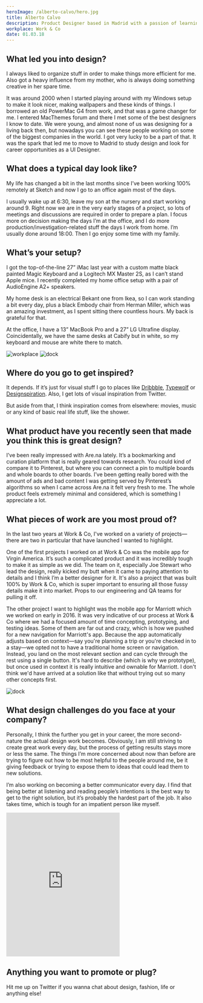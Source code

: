 ```yaml
---
heroImage: /alberto-calvo/hero.jpg
title: Alberto Calvo
description: Product Designer based in Madrid with a passion of learning how things work. He likes to make clean, thoroughly thought and organized stuff.
workplace: Work & Co
date: 01.03.18
---
```


## What led you into design?

I always liked to organize stuff in order to make things more efficient for me. Also got a heavy influence from my mother, who is always doing something creative in her spare time.

It was around 2000 when I started playing around with my Windows setup to make it look nicer, making wallpapers and these kinds of things. I borrowed an old PowerMac G4 from work, and that was a game changer for me. I entered MacThemes forum and there I met some of the best designers I know to date. We were young, and almost none of us was designing for a living back then, but nowadays you can see these people working on some of the biggest companies in the world. I got very lucky to be a part of that. It was the spark that led me to move to Madrid to study design and look for career opportunities as a UI Designer.

## What does a typical day look like?

My life has changed a bit in the last months since I’ve been working 100% remotely at Sketch and now I go to an office again most of the days.

I usually wake up at 6:30, leave my son at the nursery and start working around 9. Right now we are in the very early stages of a project, so lots of meetings and discussions are required in order to prepare a plan. I focus more on decision making the days I’m at the office, and I do more production/investigation-related stuff the days I work from home. I’m usually done around 18:00. Then I go enjoy some time with my family.

## What’s your setup?

I got the top-of-the-line 27” iMac last year with a custom matte black painted Magic Keyboard and a Logitech MX Master 2S, as I can’t stand Apple mice. I recently completed my home office setup with a pair of AudioEngine A2+ speakers.

My home desk is an electrical Bekant one from Ikea, so I can work standing a bit every day, plus a black Embody chair from Herman Miller, which was an amazing investment, as I spent sitting there countless hours. My back is grateful for that.

At the office, I have a 13” MacBook Pro and a 27” LG Ultrafine display. Coincidentally, we have the same desks at Cabify but in white, so my keyboard and mouse are white there to match.

<div class="int-images">
    <img :src="$withBase('/adam-collier/workplace.jpg')" alt="workplace">
    <img :src="$withBase('/adam-collier/dock.png')" alt="dock">
</div>

## Where do you go to get inspired?

It depends. If it’s just for visual stuff I go to places like [Dribbble](https://dribbble.com/), [Typewolf](https://www.typewolf.com/) or [Designspiration](https://www.designspiration.net/). Also, I get lots of visual inspiration from Twitter.

But aside from that, I think inspiration comes from elsewhere: movies, music or any kind of basic real life stuff, like the shower.

## What product have you recently seen that made you think this is great design?

I’ve been really impressed with Are.na lately. It’s a bookmarking and curation platform that is really geared towards research. You could kind of compare it to Pinterest, but where you can connect a pin to multiple boards and whole boards to other boards. I’ve been getting really bored with the amount of ads and bad content I was getting served by Pinterest’s algorithms so when I came across Are.na it felt very fresh to me. The whole product feels extremely minimal and considered, which is something I appreciate a lot.

## What pieces of work are you most proud of?

In the last two years at Work & Co, I've worked on a variety of projects—there are two in particular that have launched I wanted to highlight.

One of the first projects I worked on at Work & Co was the mobile app for Virgin America. It’s such a complicated product and it was incredibly tough to make it as simple as we did. The team on it, especially Joe Stewart who lead the design, really kicked my butt when it came to paying attention to details and I think I’m a better designer for it. It's also a project that was built 100% by Work & Co, which is super important to ensuring all those fussy details make it into market. Props to our engineering and QA teams for pulling it off.

The other project I want to highlight was the mobile app for Marriott which we worked on early in 2016. It was very indicative of our process at Work & Co where we had a focused amount of time concepting, prototyping, and testing ideas. Some of them are far out and crazy, which is how we pushed for a new navigation for Marriott's app. Because the app automatically adjusts based on context—say you're planning a trip or you're checked in to a stay—we opted not to have a traditional home screen or navigation. Instead, you land on the most relevant section and can cycle through the rest using a single button. It's hard to describe (which is why we prototype), but once used in context it is really intuitive and ownable for Marriott. I don't think we'd have arrived at a solution like that without trying out so many other concepts first.

<img :src="$withBase('/adam-collier/dock.png')" alt="dock">

## What design challenges do you face at your company?

Personally, I think the further you get in your career, the more second-nature the actual design work becomes. Obviously, I am still striving to create great work every day, but the process of getting results stays more or less the same. The things I’m more concerned about now than before are trying to figure out how to be most helpful to the people around me, be it giving feedback or trying to expose them to ideas that could lead them to new solutions.

I’m also working on becoming a better communicator every day. I find that being better at listening and reading people’s intentions is the best way to get to the right solution, but it’s probably the hardest part of the job. It also takes time, which is tough for an impatient person like myself.

<iframe src="https://open.spotify.com/embed/album/1yyCXBEu27Ia1Y3torWIwC" width="300" height="380" frameborder="0" allowtransparency="true" allow="encrypted-media"></iframe>

## Anything you want to promote or plug?

Hit me up on Twitter if you wanna chat about design, fashion, life or anything else!
